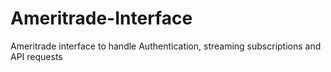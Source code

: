 # Ameritrade-Interface
Ameritrade interface to handle Authentication, streaming subscriptions and API requests
